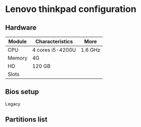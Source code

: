 Lenovo thinkpad  configuration
====================================

Hardware
------------------------------------

| Module | Characteristics  | More     |
| -----  | ---------------  | -------- |
| CPU    | 4 cores i5-4200U | 1.6 GHz  |
| Memory | 4G               |          |
| HD     | 120 GB           |          |
| Slots  |                  |          |


Bios setup
-----------------------------------
Legacy

Partitions list
-----------------------------------
```

``` 
